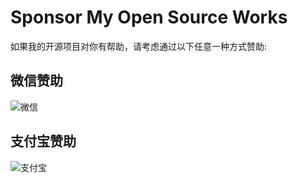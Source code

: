 # Sponsor My Open Source Works

如果我的开源项目对你有帮助，请考虑通过以下任意一种方式赞助:

## 微信赞助

![微信](./docs/wxpay.jpg)

## 支付宝赞助

![支付宝](./docs/alipay.jpg)
